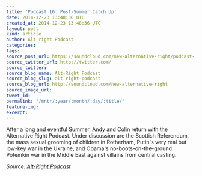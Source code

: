 ```yaml
---
title: 'Podcast 16: Post-Summer Catch Up'
date: 2014-12-23 13:48:36 UTC
created_at: 2014-12-23 13:48:36 UTC
layout: post
kind: article
author: Alt-right Podcast
categories: 
tags: 
source_post_url: https://soundcloud.com/new-alternative-right/podcast-16-post-summer-catch-up
source_twitter_url: http://twitter.com/
source_twitter: 
source_blog_name: Alt-Right Podcast
source_blog_slug: alt-right-podcast
source_blog_url: http://soundcloud.com/new-alternative-right
source_image_url: 
tweet_id: 
permalink: "/mntr/:year/:month/:day/:title/"
feature-img: 
excerpt: 
---
```

After a long and eventful Summer, Andy and Colin return with the Alternative Right Podcast. Under discussion are the Scottish Referendum, the mass sexual grooming of children in Rotherham, Putin's very real but low-key war in the Ukraine, and Obama's no-boots-on-the-ground Potemkin war in the Middle East against villains from central casting.<div class="">
    <i>Source: <a href="http://soundcloud.com/new-alternative-right">Alt-Right Podcast</a></i>
</div>
